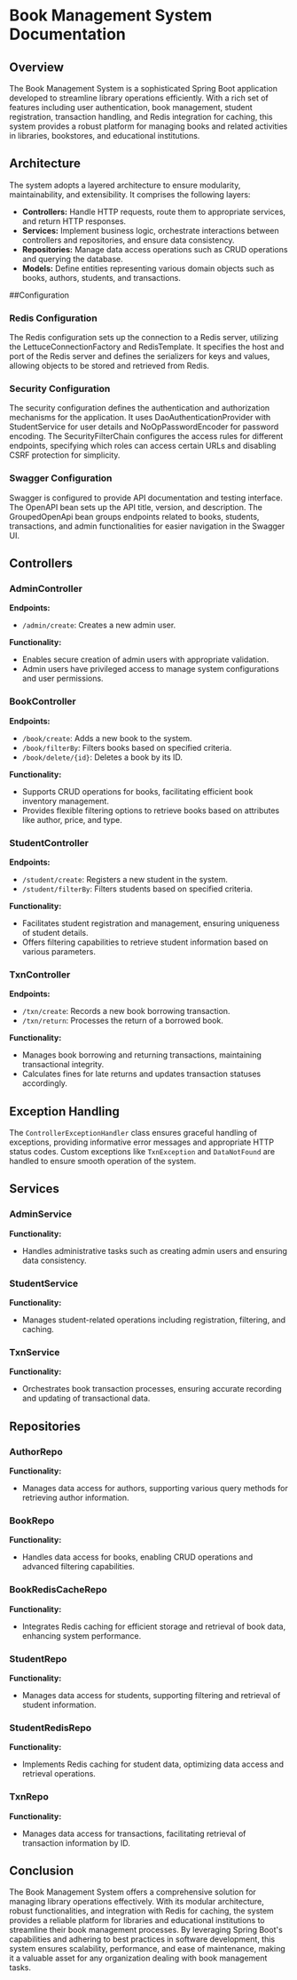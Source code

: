 # Book Management System Documentation

## Overview

The Book Management System is a sophisticated Spring Boot application developed to streamline library operations efficiently. With a rich set of features including user authentication, book management, student registration, transaction handling, and Redis integration for caching, this system provides a robust platform for managing books and related activities in libraries, bookstores, and educational institutions.

## Architecture

The system adopts a layered architecture to ensure modularity, maintainability, and extensibility. It comprises the following layers:

- **Controllers:** Handle HTTP requests, route them to appropriate services, and return HTTP responses.
- **Services:** Implement business logic, orchestrate interactions between controllers and repositories, and ensure data consistency.
- **Repositories:** Manage data access operations such as CRUD operations and querying the database.
- **Models:** Define entities representing various domain objects such as books, authors, students, and transactions.

##Configuration

### Redis Configuration
The Redis configuration sets up the connection to a Redis server, utilizing the LettuceConnectionFactory and RedisTemplate. It specifies the host and port of the Redis server and defines the serializers for keys and values, allowing objects to be stored and retrieved from Redis.

### Security Configuration
The security configuration defines the authentication and authorization mechanisms for the application. It uses DaoAuthenticationProvider with StudentService for user details and NoOpPasswordEncoder for password encoding. The SecurityFilterChain configures the access rules for different endpoints, specifying which roles can access certain URLs and disabling CSRF protection for simplicity.

### Swagger Configuration
Swagger is configured to provide API documentation and testing interface. The OpenAPI bean sets up the API title, version, and description. The GroupedOpenApi bean groups endpoints related to books, students, transactions, and admin functionalities for easier navigation in the Swagger UI.


## Controllers

### AdminController

**Endpoints:**
- `/admin/create`: Creates a new admin user.

**Functionality:**
- Enables secure creation of admin users with appropriate validation.
- Admin users have privileged access to manage system configurations and user permissions.

### BookController

**Endpoints:**
- `/book/create`: Adds a new book to the system.
- `/book/filterBy`: Filters books based on specified criteria.
- `/book/delete/{id}`: Deletes a book by its ID.

**Functionality:**
- Supports CRUD operations for books, facilitating efficient book inventory management.
- Provides flexible filtering options to retrieve books based on attributes like author, price, and type.

### StudentController

**Endpoints:**
- `/student/create`: Registers a new student in the system.
- `/student/filterBy`: Filters students based on specified criteria.

**Functionality:**
- Facilitates student registration and management, ensuring uniqueness of student details.
- Offers filtering capabilities to retrieve student information based on various parameters.

### TxnController

**Endpoints:**
- `/txn/create`: Records a new book borrowing transaction.
- `/txn/return`: Processes the return of a borrowed book.

**Functionality:**
- Manages book borrowing and returning transactions, maintaining transactional integrity.
- Calculates fines for late returns and updates transaction statuses accordingly.

## Exception Handling

The `ControllerExceptionHandler` class ensures graceful handling of exceptions, providing informative error messages and appropriate HTTP status codes. Custom exceptions like `TxnException` and `DataNotFound` are handled to ensure smooth operation of the system.

## Services

### AdminService

**Functionality:**
- Handles administrative tasks such as creating admin users and ensuring data consistency.

### StudentService

**Functionality:**
- Manages student-related operations including registration, filtering, and caching.

### TxnService

**Functionality:**
- Orchestrates book transaction processes, ensuring accurate recording and updating of transactional data.

## Repositories

### AuthorRepo

**Functionality:**
- Manages data access for authors, supporting various query methods for retrieving author information.

### BookRepo

**Functionality:**
- Handles data access for books, enabling CRUD operations and advanced filtering capabilities.

### BookRedisCacheRepo

**Functionality:**
- Integrates Redis caching for efficient storage and retrieval of book data, enhancing system performance.

### StudentRepo

**Functionality:**
- Manages data access for students, supporting filtering and retrieval of student information.

### StudentRedisRepo

**Functionality:**
- Implements Redis caching for student data, optimizing data access and retrieval operations.

### TxnRepo

**Functionality:**
- Manages data access for transactions, facilitating retrieval of transaction information by ID.

## Conclusion

The Book Management System offers a comprehensive solution for managing library operations effectively. With its modular architecture, robust functionalities, and integration with Redis for caching, the system provides a reliable platform for libraries and educational institutions to streamline their book management processes. By leveraging Spring Boot's capabilities and adhering to best practices in software development, this system ensures scalability, performance, and ease of maintenance, making it a valuable asset for any organization dealing with book management tasks.
